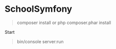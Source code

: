 SchoolSymfony
==============

>composer install
or
>php composer.phar install


Start
>bin/console server:run
